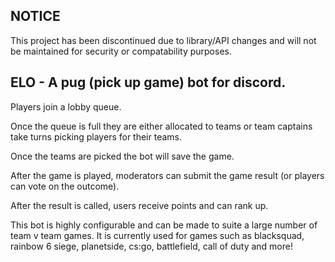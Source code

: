 ## NOTICE
This project has been discontinued due to library/API changes and will not be maintained for security or compatability purposes.

## ELO - A pug (pick up game) bot for discord. 
Players join a lobby queue.

Once the queue is full they are either allocated to teams or team captains take turns picking players for their teams.

Once the teams are picked the bot will save the game.

After the game is played, moderators can submit the game result (or players can vote on the outcome).

After the result is called, users receive points and can rank up.


This bot is highly configurable and can be made to suite a large number of team v team games. It is currently used for games such as blacksquad, rainbow 6 siege, planetside, cs:go, battlefield, call of duty and more!
